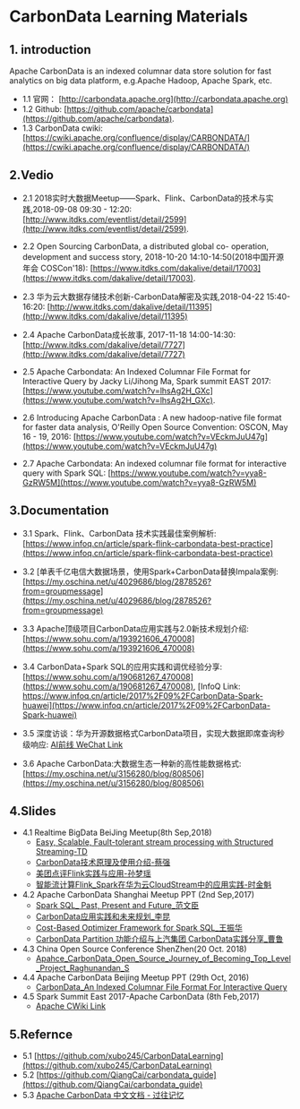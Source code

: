 # CarbonData Learning Materials
## 1. introduction
Apache CarbonData is an indexed columnar data store solution for fast analytics on big data platform, e.g.Apache Hadoop, Apache Spark, etc.  
 - 1.1 官网： [http://carbondata.apache.org](http://carbondata.apache.org)  
 - 1.2 Github: [https://github.com/apache/carbondata](https://github.com/apache/carbondata).   
 - 1.3 CarbonData cwiki: [https://cwiki.apache.org/confluence/display/CARBONDATA/](https://cwiki.apache.org/confluence/display/CARBONDATA/)

## 2.Vedio
 - 2.1 2018实时大数据Meetup——Spark、Flink、CarbonData的技术与实践,2018-09-08 09:30 - 12:20: [http://www.itdks.com/eventlist/detail/2599](http://www.itdks.com/eventlist/detail/2599). 
 
 - 2.2 Open Sourcing CarbonData, a distributed global co- operation, development and success story, 2018-10-20 14:10-14:50(2018中国开源年会 COSCon'18): [https://www.itdks.com/dakalive/detail/17003](https://www.itdks.com/dakalive/detail/17003).  
 - 2.3 华为云大数据存储技术创新-CarbonData解密及实践,2018-04-22 15:40-16:20: [http://www.itdks.com/dakalive/detail/11395](http://www.itdks.com/dakalive/detail/11395)
 - 2.4 Apache CarbonData成长故事, 2017-11-18 14:00-14:30: [http://www.itdks.com/dakalive/detail/7727](http://www.itdks.com/dakalive/detail/7727)
 - 2.5 Apache Carbondata: An Indexed Columnar File Format for Interactive Query by Jacky Li/Jihong Ma, Spark summit EAST 2017: [https://www.youtube.com/watch?v=lhsAg2H_GXc](https://www.youtube.com/watch?v=lhsAg2H_GXc).  
 - 2.6 Introducing Apache CarbonData : A new hadoop-native file format for faster data analysis, O'Reilly Open Source Convention: OSCON, May 16 - 19, 2016: [https://www.youtube.com/watch?v=VEckmJuU47g](https://www.youtube.com/watch?v=VEckmJuU47g)
 - 2.7 Apache Carbondata: An indexed columnar file format for interactive query with Spark SQL: [https://www.youtube.com/watch?v=yya8-GzRW5M](https://www.youtube.com/watch?v=yya8-GzRW5M)
 
## 3.Documentation
 - 3.1 Spark、Flink、CarbonData 技术实践最佳案例解析: [https://www.infoq.cn/article/spark-flink-carbondata-best-practice](https://www.infoq.cn/article/spark-flink-carbondata-best-practice)
 
 - 3.2 [单表千亿电信大数据场景，使用Spark+CarbonData替换Impala案例: [https://my.oschina.net/u/4029686/blog/2878526?from=groupmessage](https://my.oschina.net/u/4029686/blog/2878526?from=groupmessage) 
 - 3.3 Apache顶级项目CarbonData应用实践与2.0新技术规划介绍: [https://www.sohu.com/a/193921606_470008](https://www.sohu.com/a/193921606_470008)
 - 3.4 CarbonData+Spark SQL的应用实践和调优经验分享: [https://www.sohu.com/a/190681267_470008](https://www.sohu.com/a/190681267_470008), [InfoQ Link: https://www.infoq.cn/article/2017%2F09%2FCarbonData-Spark-huawei](https://www.infoq.cn/article/2017%2F09%2FCarbonData-Spark-huawei)
 - 3.5 深度访谈：华为开源数据格式CarbonData项目，实现大数据即席查询秒级响应: [ AI前线 WeChat Link](https://mp.weixin.qq.com/s?__biz=MzU1NDA4NjU2MA==&mid=2247486473&idx=1&sn=e82339bfa2812fefa387eef0c931c19f&chksm=fbe9b5c6cc9e3cd05b9efa3eccb883f3956335bc3a16181b70a2f7bd53dcaefcfe70b00acd1e&scene=27#wechat_redirect)
 - 3.6 Apache CarbonData:大数据生态一种新的高性能数据格式: [https://my.oschina.net/u/3156280/blog/808506](https://my.oschina.net/u/3156280/blog/808506)

## 4.Slides
 - 4.1 Realtime BigData BeiJing Meetup(8th Sep,2018)
 	- [Easy, Scalable, Fault-tolerant stream processing with Structured Streaming-TD]()
 	- [CarbonData技术原理及使用介绍-蔡强]()
 	- [美团点评Flink实践与应用-孙梦瑶]()
 	- [智能流计算Flink_Spark在华为云CloudStream中的应用实践-时金魁]()
 - 4.2 Apache CarbonData Shanghai Meetup PPT (2nd Sep,2017)
 	- [Spark SQL_ Past, Present and Future_范文臣]()
 	- [CarbonData应用实践和未来规划_李昆]()
 	- [Cost-Based Optimizer Framework for Spark SQL_王振华]()
 	- [CarbonData Partition 功能介绍与上汽集团 CarbonData实践分享_曹鲁]() 
 - 4.3 China Open Source Conference ShenZhen(20 Oct. 2018)
 	- [Apahce_CarbonData_Open_Source_Journey_of_Becoming_Top_Level_Project_Raghunandan_S]()
 - 4.4 Apache CarbonData Beijing Meetup PPT (29th Oct, 2016)
 	- [ CarbonData_An Indexed Columnar File Format For Interactive Query]() 
 - 4.5 Spark Summit East 2017-Apache CarbonData (8th Feb,2017)
 	- [Apache CWiki Link](https://cwiki.apache.org/confluence/pages/viewpage.action?pageId=68714802) 
 
## 5.Refernce
 - 5.1 [https://github.com/xubo245/CarbonDataLearning](https://github.com/xubo245/CarbonDataLearning)
 - 5.2 [https://github.com/QiangCai/carbondata_guide](https://github.com/QiangCai/carbondata_guide)
 - 5.3 [Apache CarbonData 中文文档 - 过往记忆](https://www.iteblog.com/archives/tag/carbondata/)